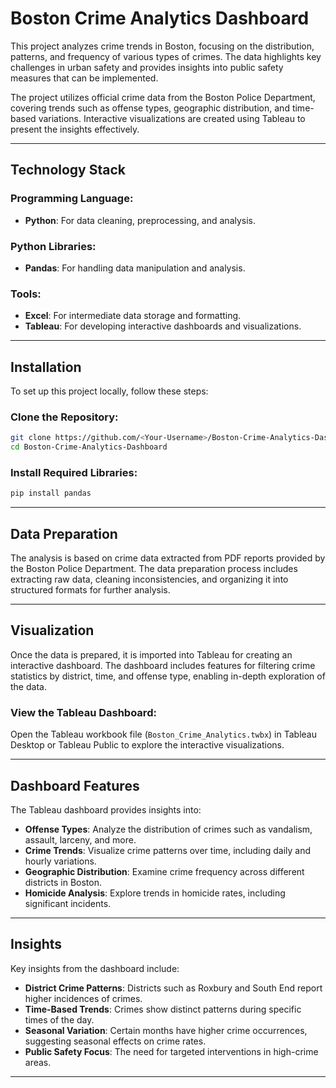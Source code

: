 # Boston Crime Analytics Dashboard

This project analyzes crime trends in Boston, focusing on the distribution, patterns, and frequency of various types of crimes. The data highlights key challenges in urban safety and provides insights into public safety measures that can be implemented. 

The project utilizes official crime data from the Boston Police Department, covering trends such as offense types, geographic distribution, and time-based variations. Interactive visualizations are created using Tableau to present the insights effectively.

---

## Technology Stack

### Programming Language:
- **Python**: For data cleaning, preprocessing, and analysis.

### Python Libraries:
- **Pandas**: For handling data manipulation and analysis.

### Tools:
- **Excel**: For intermediate data storage and formatting.
- **Tableau**: For developing interactive dashboards and visualizations.

---

## Installation

To set up this project locally, follow these steps:

### Clone the Repository:
```bash
git clone https://github.com/<Your-Username>/Boston-Crime-Analytics-Dashboard.git
cd Boston-Crime-Analytics-Dashboard
```

### Install Required Libraries:
```bash
pip install pandas
```

---

## Data Preparation

The analysis is based on crime data extracted from PDF reports provided by the Boston Police Department. The data preparation process includes extracting raw data, cleaning inconsistencies, and organizing it into structured formats for further analysis.

---

## Visualization

Once the data is prepared, it is imported into Tableau for creating an interactive dashboard. The dashboard includes features for filtering crime statistics by district, time, and offense type, enabling in-depth exploration of the data.

### View the Tableau Dashboard:
Open the Tableau workbook file (`Boston_Crime_Analytics.twbx`) in Tableau Desktop or Tableau Public to explore the interactive visualizations.

---

## Dashboard Features

The Tableau dashboard provides insights into:

- **Offense Types**: Analyze the distribution of crimes such as vandalism, assault, larceny, and more.
- **Crime Trends**: Visualize crime patterns over time, including daily and hourly variations.
- **Geographic Distribution**: Examine crime frequency across different districts in Boston.
- **Homicide Analysis**: Explore trends in homicide rates, including significant incidents.

---

## Insights

Key insights from the dashboard include:

- **District Crime Patterns**: Districts such as Roxbury and South End report higher incidences of crimes.
- **Time-Based Trends**: Crimes show distinct patterns during specific times of the day.
- **Seasonal Variation**: Certain months have higher crime occurrences, suggesting seasonal effects on crime rates.
- **Public Safety Focus**: The need for targeted interventions in high-crime areas.

---

